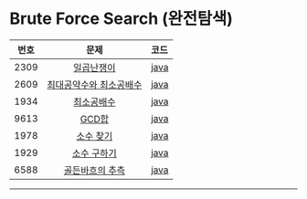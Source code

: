 # Brute Force Search (완전탐색)

| 번호 | 문제 | 코드 |
|:---:|:---:|:---|
| 2309 | [일곱난쟁이](https://www.acmicpc.net/problem/2309) | [java](https://github.com/hwlee9505/Algorithm/blob/master/boj/2309.java) |
| 2609 | [최대공약수와 최소공배수](https://www.acmicpc.net/problem/2609) | [java](https://github.com/hwlee9505/Algorithm/blob/master/boj/2609.java) |
| 1934 | [최소공배수](https://www.acmicpc.net/problem/1934) | [java](https://github.com/hwlee9505/Algorithm/blob/master/boj/1934.java) |
| 9613 | [GCD합](https://www.acmicpc.net/problem/9613) | [java](https://github.com/hwlee9505/Algorithm/blob/master/boj/9613.java) |
| 1978 | [소수 찾기](https://www.acmicpc.net/problem/1978) | [java](https://github.com/hwlee9505/Algorithm/blob/master/boj/1978.java) |
| 1929 | [소수 구하기](https://www.acmicpc.net/problem/1929) | [java](https://github.com/hwlee9505/Algorithm/blob/master/boj/1929.java) |
| 6588 | [골든바흐의 추측](https://www.acmicpc.net/problem/6588) | [java](https://github.com/hwlee9505/Algorithm/blob/master/boj/6588.java) |
---


